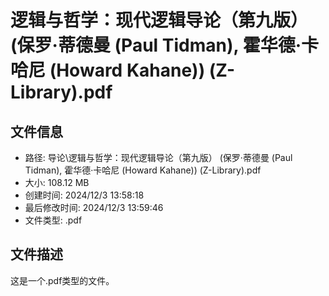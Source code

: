 ﻿# 逻辑与哲学：现代逻辑导论（第九版） (保罗·蒂德曼 (Paul Tidman), 霍华德·卡哈尼 (Howard Kahane)) (Z-Library).pdf

## 文件信息
- 路径: 导论\逻辑与哲学：现代逻辑导论（第九版） (保罗·蒂德曼 (Paul Tidman), 霍华德·卡哈尼 (Howard Kahane)) (Z-Library).pdf
- 大小: 108.12 MB
- 创建时间: 2024/12/3 13:58:18
- 最后修改时间: 2024/12/3 13:59:46
- 文件类型: .pdf

## 文件描述
这是一个.pdf类型的文件。

